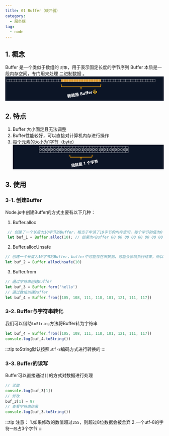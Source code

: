 ```yaml
---
title: 01 Buffer（缓冲器）
category:
  - 服务端
tag:
  - node
---
```


<!-- more -->

## **1. 概念**
Buffer 是一个类似于数组的 `对象`，用于表示固定长度的字节序列
Buffer 本质是一段内存空间，专门用来处理 二进制数据 。
![alt text](./image/buffer1.png)

## **2. 特点**
1. Buffer 大小固定且无法调整
2. Buffer性能较好，可以直接对计算机内存进行操作
3. 每个元素的大小为1字节（byte）
![alt text](./image/buffer2.png)

## **3. 使用**
### **3-1. 创建Buffer**
Node.js中创建Buffer的方式主要有以下几种：
1. Buffer.alloc
```js
 // 创建了一个长度为10字节的Buffer，相当于申请了10字节的内存空间，每个字节的值为0
 let buf_1 = Buffer.alloc(10); // 结果为<Buffer 00 00 00 00 00 00 00 00 00 00>
 ```
2. Buffer.allocUnsafe
```js
// 创建一个长度为10字节的Buffer，buffer中可能存在旧数据，可能会影响执行结果，所以叫unsafe
let buf_2 = Buffer.allocUnsafe(10)
```
3. Buffer.from
```js
// 通过字符串创建Buffer
let buf_3 = Buffer.form('hello')
// 通过数组创建Buffer
let buf_4 = Buffer.from([105, 108, 111, 118, 101, 121, 111, 117])
```
### **3-2. Buffer与字符串转化**
我们可以借助`toString`方法将Buffer转为字符串
```js
let buf_4 = Buffer.from([105, 108, 111, 118, 101, 121, 111, 117])
console.log(buf_4.toString())
```
:::tip
toString默认按照`utf-8`编码方式进行转换的
:::
### **3-3. Buffer的读写**
Buffer可以直接通过`[]`的方式对数据进行处理
```js
// 读取
console.log(buf_3[1])
// 修改
buf_3[1] = 97
// 查看字符串结果
console.log(buf_3.toString())
```
:::tip
注意：
1.如果修改的数值超过`255`，则超过8位数据会被舍弃
2.一个utf-8的字符`一般`占3个字节
:::
